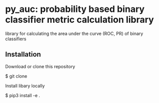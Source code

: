 # py_auc: probability based binary classifier metric calculation library

library for calculating the area under the curve (ROC, PR) of binary classifiers

## Installation

Download or clone this repository

  $ git clone <URL>
  
Install libary locally 

  $ pip3 install -e . 
